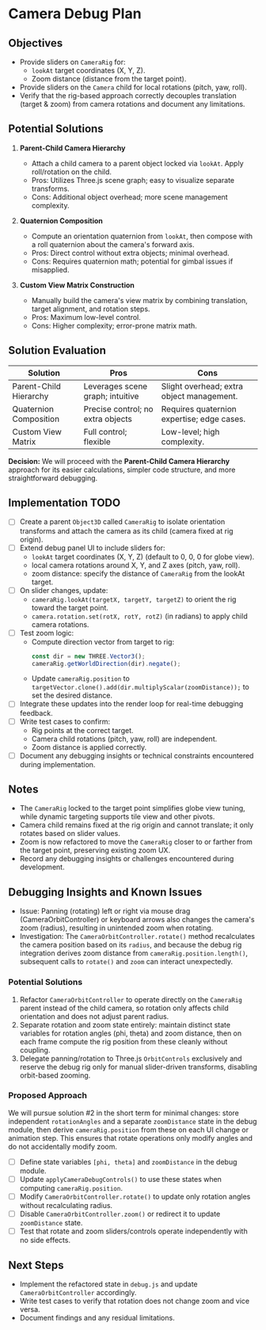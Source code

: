 # Camera Debug Plan

## Objectives
- Provide sliders on `CameraRig` for:
  - `lookAt` target coordinates (X, Y, Z).
  - Zoom distance (distance from the target point).
- Provide sliders on the `Camera` child for local rotations (pitch, yaw, roll).
- Verify that the rig-based approach correctly decouples translation (target & zoom) from camera rotations and document any limitations.

## Potential Solutions
1. **Parent-Child Camera Hierarchy**
   - Attach a child camera to a parent object locked via `lookAt`. Apply roll/rotation on the child.
   - Pros: Utilizes Three.js scene graph; easy to visualize separate transforms.
   - Cons: Additional object overhead; more scene management complexity.

2. **Quaternion Composition**
   - Compute an orientation quaternion from `lookAt`, then compose with a roll quaternion about the camera's forward axis.
   - Pros: Direct control without extra objects; minimal overhead.
   - Cons: Requires quaternion math; potential for gimbal issues if misapplied.

3. **Custom View Matrix Construction**
   - Manually build the camera's view matrix by combining translation, target alignment, and rotation steps.
   - Pros: Maximum low-level control.
   - Cons: Higher complexity; error-prone matrix math.

## Solution Evaluation
| Solution                   | Pros                                     | Cons                                      |
|----------------------------|------------------------------------------|-------------------------------------------|
| Parent-Child Hierarchy     | Leverages scene graph; intuitive          | Slight overhead; extra object management. |
| Quaternion Composition     | Precise control; no extra objects         | Requires quaternion expertise; edge cases.|
| Custom View Matrix         | Full control; flexible                    | Low-level; high complexity.               |

**Decision:**
We will proceed with the **Parent-Child Camera Hierarchy** approach for its easier calculations, simpler code structure, and more straightforward debugging.

## Implementation TODO
- [ ] Create a parent `Object3D` called `CameraRig` to isolate orientation transforms and attach the camera as its child (camera fixed at rig origin).
- [ ] Extend debug panel UI to include sliders for:
  - `lookAt` target coordinates (X, Y, Z) (default to 0, 0, 0 for globe view).
  - local camera rotations around X, Y, and Z axes (pitch, yaw, roll).
  - zoom distance: specify the distance of `CameraRig` from the lookAt target.
- [ ] On slider changes, update:
  - `cameraRig.lookAt(targetX, targetY, targetZ)` to orient the rig toward the target point.
  - `camera.rotation.set(rotX, rotY, rotZ)` (in radians) to apply child camera rotations.
- [ ] Test zoom logic:
  - Compute direction vector from target to rig:
    ```js
    const dir = new THREE.Vector3();
    cameraRig.getWorldDirection(dir).negate();
    ```
  - Update `cameraRig.position` to `targetVector.clone().add(dir.multiplyScalar(zoomDistance));` to set the desired distance.
- [ ] Integrate these updates into the render loop for real-time debugging feedback.
- [ ] Write test cases to confirm:
  - Rig points at the correct target.
  - Camera child rotations (pitch, yaw, roll) are independent.
  - Zoom distance is applied correctly.
- [ ] Document any debugging insights or technical constraints encountered during implementation.

## Notes
- The `CameraRig` locked to the target point simplifies globe view tuning, while dynamic targeting supports tile view and other pivots.
- Camera child remains fixed at the rig origin and cannot translate; it only rotates based on slider values.
- Zoom is now refactored to move the `CameraRig` closer to or farther from the target point, preserving existing zoom UX.
- Record any debugging insights or challenges encountered during development.

## Debugging Insights and Known Issues

- Issue: Panning (rotating) left or right via mouse drag (CameraOrbitController) or keyboard arrows also changes the camera's zoom (radius), resulting in unintended zoom when rotating.
- Investigation: The `CameraOrbitController.rotate()` method recalculates the camera position based on its `radius`, and because the debug rig integration derives zoom distance from `cameraRig.position.length()`, subsequent calls to `rotate()` and `zoom` can interact unexpectedly.

### Potential Solutions
1. Refactor `CameraOrbitController` to operate directly on the `CameraRig` parent instead of the child camera, so rotation only affects child orientation and does not adjust parent radius.
2. Separate rotation and zoom state entirely: maintain distinct state variables for rotation angles (phi, theta) and zoom distance, then on each frame compute the rig position from these cleanly without coupling.
3. Delegate panning/rotation to Three.js `OrbitControls` exclusively and reserve the debug rig only for manual slider-driven transforms, disabling orbit-based zooming.

### Proposed Approach
We will pursue solution #2 in the short term for minimal changes: store independent `rotationAngles` and a separate `zoomDistance` state in the debug module, then derive `cameraRig.position` from these on each UI change or animation step. This ensures that rotate operations only modify angles and do not accidentally modify zoom.

- [ ] Define state variables `[phi, theta]` and `zoomDistance` in the debug module.
- [ ] Update `applyCameraDebugControls()` to use these states when computing `cameraRig.position`.
- [ ] Modify `CameraOrbitController.rotate()` to update only rotation angles without recalculating radius.
- [ ] Disable `CameraOrbitController.zoom()` or redirect it to update `zoomDistance` state.
- [ ] Test that rotate and zoom sliders/controls operate independently with no side effects.

## Next Steps
- Implement the refactored state in `debug.js` and update `CameraOrbitController` accordingly.
- Write test cases to verify that rotation does not change zoom and vice versa.
- Document findings and any residual limitations.